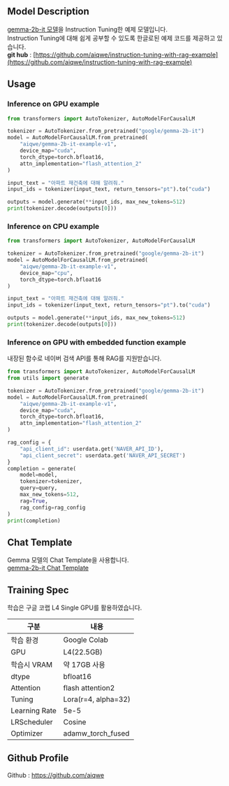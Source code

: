 ## Model Description  
[gemma-2b-it 모델](https://huggingface.co/google/gemma-2b-it)을 Instruction Tuning한 예제 모델입니다.  
Instruction Tuning에 대해 쉽게 공부할 수 있도록 한글로된 예제 코드를 제공하고 있습니다.  
**git hub** : [https://github.com/aiqwe/instruction-tuning-with-rag-example](https://github.com/aiqwe/instruction-tuning-with-rag-example)  

## Usage
### Inference on GPU example
```python
from transformers import AutoTokenizer, AutoModelForCausalLM

tokenizer = AutoTokenizer.from_pretrained("google/gemma-2b-it")
model = AutoModelForCausalLM.from_pretrained(
    "aiqwe/gemma-2b-it-example-v1",
    device_map="cuda",
    torch_dtype=torch.bfloat16,
    attn_implementation="flash_attention_2"
)

input_text = "아파트 재건축에 대해 알려줘."
input_ids = tokenizer(input_text, return_tensors="pt").to("cuda")

outputs = model.generate(**input_ids, max_new_tokens=512)
print(tokenizer.decode(outputs[0]))

```


### Inference on CPU example
```python
from transformers import AutoTokenizer, AutoModelForCausalLM

tokenizer = AutoTokenizer.from_pretrained("google/gemma-2b-it")
model = AutoModelForCausalLM.from_pretrained(
    "aiqwe/gemma-2b-it-example-v1",
    device_map="cpu",
    torch_dtype=torch.bfloat16
)

input_text = "아파트 재건축에 대해 알려줘."
input_ids = tokenizer(input_text, return_tensors="pt").to("cuda")

outputs = model.generate(**input_ids, max_new_tokens=512)
print(tokenizer.decode(outputs[0]))
```

### Inference on GPU with embedded function example
내장된 함수로 네이버 검색 API를 통해 RAG를 지원받습니다.
```python
from transformers import AutoTokenizer, AutoModelForCausalLM 
from utils import generate

tokenizer = AutoTokenizer.from_pretrained("google/gemma-2b-it")
model = AutoModelForCausalLM.from_pretrained(
    "aiqwe/gemma-2b-it-example-v1",
    device_map="cuda",
    torch_dtype=torch.bfloat16,
    attn_implementation="flash_attention_2"
)

rag_config = {
    "api_client_id": userdata.get('NAVER_API_ID'),
    "api_client_secret": userdata.get('NAVER_API_SECRET')
}
completion = generate(
    model=model,
    tokenizer=tokenizer,
    query=query,
    max_new_tokens=512,
    rag=True,
    rag_config=rag_config
)
print(completion)
```

## Chat Template
Gemma 모델의 Chat Template을 사용합니다.  
[gemma-2b-it Chat Template](https://huggingface.co/google/gemma-2b-it#chat-template)

## Training Spec
학습은 구글 코랩 L4 Single GPU를 활용하였습니다.  

| 구분            | 내용                  |
|---------------|---------------------|
| 학습 환경         | Google Colab        |
| GPU           | L4(22.5GB)          |
| 학습시 VRAM      | 약 17GB 사용           |
| dtype         | bfloat16            |
| Attention     | flash attention2    |
| Tuning        | Lora(r=4, alpha=32) |
| Learning Rate | 5e-5                |
| LRScheduler   | Cosine              |
| Optimizer     | adamw_torch_fused   |

## Github Profile
Github : https://github.com/aiqwe